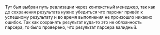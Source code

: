 Тут был выбран путь реализации через контекстный менеджер, так как до сохранения результата нужно убедиться что парсинг привёл к успешному результату и во время выполнения не произошло никаких ошибок.
Так как сохранять результат куда-то это не обязанность парсера, то было проверено, что результат парсера валидный.